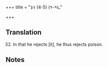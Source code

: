 +++
title = "३२ (4-5) (१-१६,"

+++
## Translation
32. In that he rejects \[it\], he thus rejects poison.

## Notes

